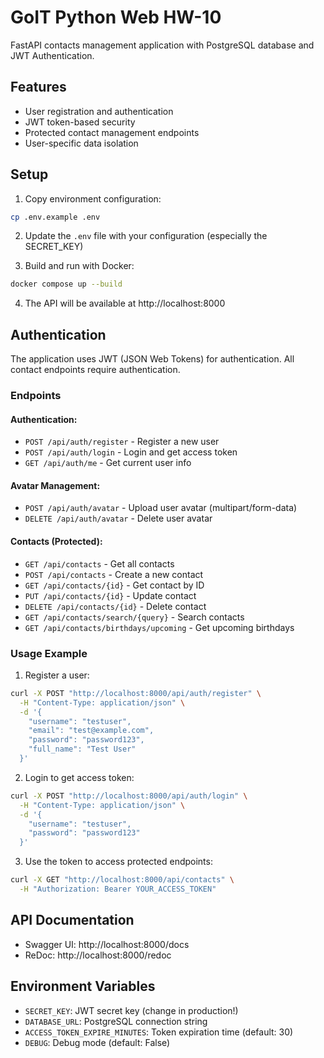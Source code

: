 # GoIT Python Web HW-10

FastAPI contacts management application with PostgreSQL database and JWT Authentication.

## Features

- User registration and authentication
- JWT token-based security
- Protected contact management endpoints
- User-specific data isolation

## Setup

1. Copy environment configuration:
```bash
cp .env.example .env
```

2. Update the `.env` file with your configuration (especially the SECRET_KEY)

3. Build and run with Docker:
```bash
docker compose up --build
```

4. The API will be available at http://localhost:8000

## Authentication

The application uses JWT (JSON Web Tokens) for authentication. All contact endpoints require authentication.

### Endpoints

#### Authentication:
- `POST /api/auth/register` - Register a new user
- `POST /api/auth/login` - Login and get access token
- `GET /api/auth/me` - Get current user info

#### Avatar Management:
- `POST /api/auth/avatar` - Upload user avatar (multipart/form-data)
- `DELETE /api/auth/avatar` - Delete user avatar

#### Contacts (Protected):
- `GET /api/contacts` - Get all contacts
- `POST /api/contacts` - Create a new contact
- `GET /api/contacts/{id}` - Get contact by ID
- `PUT /api/contacts/{id}` - Update contact
- `DELETE /api/contacts/{id}` - Delete contact
- `GET /api/contacts/search/{query}` - Search contacts
- `GET /api/contacts/birthdays/upcoming` - Get upcoming birthdays

### Usage Example

1. Register a user:
```bash
curl -X POST "http://localhost:8000/api/auth/register" \
  -H "Content-Type: application/json" \
  -d '{
    "username": "testuser",
    "email": "test@example.com",
    "password": "password123",
    "full_name": "Test User"
  }'
```

2. Login to get access token:
```bash
curl -X POST "http://localhost:8000/api/auth/login" \
  -H "Content-Type: application/json" \
  -d '{
    "username": "testuser",
    "password": "password123"
  }'
```

3. Use the token to access protected endpoints:
```bash
curl -X GET "http://localhost:8000/api/contacts" \
  -H "Authorization: Bearer YOUR_ACCESS_TOKEN"
```

## API Documentation

- Swagger UI: http://localhost:8000/docs
- ReDoc: http://localhost:8000/redoc

## Environment Variables

- `SECRET_KEY`: JWT secret key (change in production!)
- `DATABASE_URL`: PostgreSQL connection string
- `ACCESS_TOKEN_EXPIRE_MINUTES`: Token expiration time (default: 30)
- `DEBUG`: Debug mode (default: False)